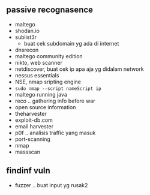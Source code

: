## passive recognasence
- maltego
- shodan.io
- sublist3r
    - buat cek subdomain yg ada di internet
- dnsrecon
- maltego community edition
- nikto, web scanner
- netdiscover, buat cek ip apa aja yg didalam network
- nessus essentials
- NSE, nmap sripting engine
- ```sudo nmap --script nameScript ip```
- maltego running java
- reco .. gathering info before war
- open source information
- theharvester
- exploit-db.com
- email harvester
- p0f .. analisis traffic yang masuk
- port-scanning
- nmap
- massscan

## findinf vuln
- fuzzer .. buat input yg rusak2



